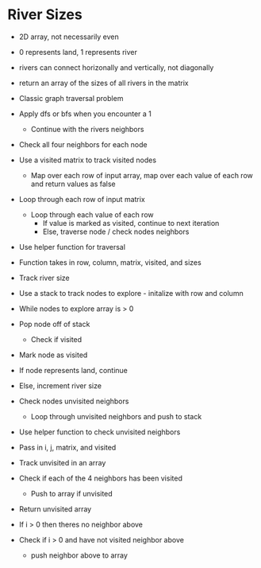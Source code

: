 # River Sizes

- 2D array, not necessarily even
- 0 represents land, 1 represents river
- rivers can connect horizonally and vertically, not diagonally
- return an array of the sizes of all rivers in the matrix

- Classic graph traversal problem
- Apply dfs or bfs when you encounter a 1
  - Continue with the rivers neighbors
- Check all four neighbors for each node

- Use a visited matrix to track visited nodes
  - Map over each row of input array, map over each value of each row and return values as false
- Loop through each row of input matrix
  - Loop through each value of each row
    - If value is marked as visited, continue to next iteration
    - Else, traverse node / check nodes neighbors

- Use helper function for traversal
- Function takes in row, column, matrix, visited, and sizes
- Track river size
- Use a stack to track nodes to explore - initalize with row and column
- While nodes to explore array is > 0
- Pop node off of stack
    - Check if visited
- Mark node as visited
- If node represents land, continue
- Else, increment river size
- Check nodes unvisited neighbors
  - Loop through unvisited neighbors and push to stack

- Use helper function to check unvisited neighbors
- Pass in i, j, matrix, and visited
- Track unvisited in an array
- Check if each of the 4 neighbors has been visited
  - Push to array if unvisited
- Return unvisited array
- If i > 0 then theres no neighbor above
- Check if i > 0 and have not visited neighbor above
  - push neighbor above to array
